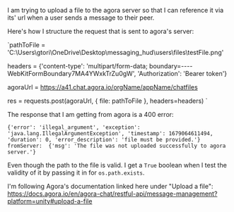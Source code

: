 I am trying to upload a file to the agora server so that I can reference it via its' url when a user sends a message to their peer. 

Here's how I structure the request that is sent to agora's server: 

`pathToFile = 'C:\Users\gtori\OneDrive\Desktop\messaging_hud\users\files\testFile.png'

headers = {'content-type': 'multipart/form-data; boundary=----WebKitFormBoundary7MA4YWxkTrZu0gW', 'Authorization': 'Bearer token'}

agoraUrl = https://a41.chat.agora.io/orgName/appName/chatfiles

res = requests.post(agoraUrl, { file:  pathToFile }, headers=headers) 
`

The response that I am getting from agora is a 400 error: 

`{'error': 'illegal_argument', 'exception': 'java.lang.IllegalArgumentException', 'timestamp': 1679064611494, 'duration': 0, 'error_description': 'file must be provided.'}  
fromServer:  {'msg': 'The file was not uploaded successfully to agora server.'}`

Even though the path to the file is valid. I get a `True` boolean when I test the validity of it by passing it in for `os.path.exists`. 

I'm following Agora's documentation linked here under "Upload a file": https://docs.agora.io/en/agora-chat/restful-api/message-management?platform=unity#upload-a-file
